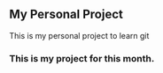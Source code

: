 ## My Personal Project
This is my personal project to learn git
### This is my project for this month.